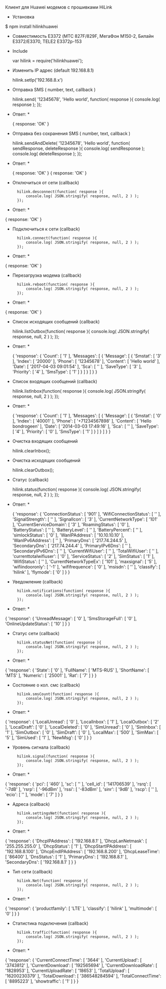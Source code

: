Клиент для Huawei модемов с прошивками HiLink

* Установка

$ npm install hilinkhuawei


* Совместимость
E3372 (МТС 827F/829F, МегаФон M150-2, Билайн E3372/E3370, TELE2 E3372р-153
	
* Include

	var hilink = require('hilinkhuawei');
	
* Изменить IP адрес (default 192.168.8.1)

	hilink.setIp('192.168.8.x')

* Отправка SMS ( number, text, callback )

	hilink.send( '12345678', 'Hello world', function( response ){
		console.log( response );
	});
	
* Ответ: *

	{ response: 'OK' }
	
* Отправка без сохранения  SMS ( number, text, callback )

	hilink.sendAndDelete( '12345678', 'Hello world', function( sendResponse, deleteResponse ){
		console.log( sendResponse );
		console.log( deleteResponse );
	});
	
* Ответ: *

	{ response: 'OK' }
	{ response: 'OK' }

* Отключиться от сети (callback)

    	hilink.desconnect(function( response ){
            console.log( JSON.stringify( response, null, 2 ) );
        });

* Ответ: *

{  response: 'OK'  }

* Подключиться к сети (callback)

    	hilink.connect(function( response ){
            console.log( JSON.stringify( response, null, 2 ) );
        });

* Ответ: *

{  response: 'OK'  }

* Перезагрузка модема (callback)

    	hilink.reboot(function( response ){
            console.log( JSON.stringify( response, null, 2 ) );
        });

* Ответ: *

{  response: 'OK'  }




* Список исходящих сообщений (callback)

	hilink.listOutbox(function( response ){
 		console.log( JSON.stringify( response, null, 2 ) );
	});
	
* Ответ: *

    {
      'response': {
        'Count': [
          '1'
        ],
        'Messages': [
          {
            'Message': [
              {
                'Smstat': [
                  '3'
                ],
                'Index': [
                  '20000'
                ],
                'Phone': [
                  '12345678'
                ],
                'Content': [
                  'Hello world'
                ],
                'Date': [
                  '2017-04-03 09:01:54'
                ],
                'Sca': [
                  ''
                ],
                'SaveType': [
                  '3'
                ],
                'Priority': [
                  '4'
                ],
                'SmsType': [
                  '1'
                ]
              }
            ]
          }
        ]
      }
    }
    
* Список входящих сообщений (callback)

	hilink.listInbox(function( response ){
 		console.log( JSON.stringify( response, null, 2 ) );
	});
	
* Ответ: *

    {
      'response': {
        'Count': [
          '1'
        ],
        'Messages': [
          {
            'Message': [
              {
                'Smstat': [
                  '0'
                ],
                'Index': [
                  '40001'
                ],
                'Phone': [
                  '+71234567898'
                ],
                'Content': [
                  'Hello  bondrogeen'
                ],
                'Date': [
                  '2014-03-03 17:49:16'
                ],
                'Sca': [
                  ''
                ],
                'SaveType': [
                  '4'
                ],
                'Priority': [
                  '0'
                ],
                'SmsType': [
                  '1'
                ]
              }
            ]
          }
        ]
      }
    }
    
* Очистка входящих сообщений

	hilink.clearInbox();
	
* Очистка исходящих сообщений

	hilink.clearOutbox();

* Статус (callback)

	hilink.status(function( response ){
        console.log( JSON.stringify( response, null, 2 ) );
    });

* Ответ: *

	{
      'response': {
        'ConnectionStatus': [
          '901'
        ],
        'WifiConnectionStatus': [
          ''
        ],
        'SignalStrength': [
          ''
        ],
        'SignalIcon': [
          '3'
        ],
        'CurrentNetworkType': [
          '101'
        ],
        'CurrentServiceDomain': [
          '3'
        ],
        'RoamingStatus': [
          '0'
        ],
        'BatteryStatus': [
          ''
        ],
        'BatteryLevel': [
          ''
        ],
        'BatteryPercent': [
          ''
        ],
        'simlockStatus': [
          '0'
        ],
        'WanIPAddress': [
          '10.10.10.10'
        ],
        'WanIPv6Address': [
          ''
        ],
        'PrimaryDns': [
          '217.74.244.5'
        ],
        'SecondaryDns': [
          '217.74.244.4'
        ],
        'PrimaryIPv6Dns': [
          ''
        ],
        'SecondaryIPv6Dns': [
          ''
        ],
        'CurrentWifiUser': [
          ''
        ],
        'TotalWifiUser': [
          ''
        ],
        'currenttotalwifiuser': [
          '0'
        ],
        'ServiceStatus': [
          '2'
        ],
        'SimStatus': [
          '1'
        ],
        'WifiStatus': [
          ''
        ],
        'CurrentNetworkTypeEx': [
          '101'
        ],
        'maxsignal': [
          '5'
        ],
        'wifiindooronly': [
          '-1'
        ],
        'wififrequence': [
          '0'
        ],
        'msisdn': [
          ''
        ],
        'classify': [
          'hilink'
        ],
        'flymode': [
          '0'
        ]
      }
    }


* Уведомление (callback)

    	hilink.notifications(function( response ){
            console.log( JSON.stringify( response, null, 2 ) );
        });

* Ответ: *

{
  'response': {
    'UnreadMessage': [
      '0'
    ],
    'SmsStorageFull': [
      '0'
    ],
    'OnlineUpdateStatus': [
      '10'
    ]
  }
}

* Статус сети (callback)

    	hilink.statusNet(function( response ){
            console.log( JSON.stringify( response, null, 2 ) );
        });

* Ответ: *

{
  'response': {
    'State': [
      '0'
    ],
    'FullName': [
      'MTS-RUS'
    ],
    'ShortName': [
      'MTS'
    ],
    'Numeric': [
      '25001'
    ],
    'Rat': [
      '7'
    ]
  }
}

* Состояние о кол. смс (callback)

    	hilink.smsCount(function( response ){
            console.log( JSON.stringify( response, null, 2 ) );
        });

* Ответ: *

{
  'response': {
    'LocalUnread': [
      '0'
    ],
    'LocalInbox': [
      '1'
    ],
    'LocalOutbox': [
      '2'
    ],
    'LocalDraft': [
      '0'
    ],
    'LocalDeleted': [
      '0'
    ],
    'SimUnread': [
      '0'
    ],
    'SimInbox': [
      '1'
    ],
    'SimOutbox': [
      '0'
    ],
    'SimDraft': [
      '0'
    ],
    'LocalMax': [
      '500'
    ],
    'SimMax': [
      '5'
    ],
    'SimUsed': [
      '1'
    ],
    'NewMsg': [
      '0'
    ]
  }
}

* Уровень сигнала (callback)

    	hilink.signal(function( response ){
            console.log( JSON.stringify( response, null, 2 ) );
        });

* Ответ: *

{
  'response': {
    'pci': [
      '460'
    ],
    'sc': [
      ''
    ],
    'cell_id': [
      '141706539'
    ],
    'rsrq': [
      '-7dB'
    ],
    'rsrp': [
      '-96dBm'
    ],
    'rssi': [
      '-83dBm'
    ],
    'sinr': [
      '9dB'
    ],
    'rscp': [
      ''
    ],
    'ecio': [
      ''
    ],
    'mode': [
      '7'
    ]
  }
}

* Адреса  (callback)

    	hilink.settingsNet(function( response ){
            console.log( JSON.stringify( response, null, 2 ) );
        });

* Ответ: *

{
  'response': {
    'DhcpIPAddress': [
      '192.168.8.1'
    ],
    'DhcpLanNetmask': [
      '255.255.255.0'
    ],
    'DhcpStatus': [
      '1'
    ],
    'DhcpStartIPAddress': [
      '192.168.8.100'
    ],
    'DhcpEndIPAddress': [
      '192.168.8.200'
    ],
    'DhcpLeaseTime': [
      '86400'
    ],
    'DnsStatus': [
      '1'
    ],
    'PrimaryDns': [
      '192.168.8.1'
    ],
    'SecondaryDns': [
      '192.168.8.1'
    ]
  }
}

* Тип сети (callback)

    	hilink.Net(function( response ){
            console.log( JSON.stringify( response, null, 2 ) );
        });

* Ответ: *

{
  'response': {
    'productfamily': [
      'LTE'
    ],
    'classify': [
      'hilink'
    ],
    'multimode': [
      '0'
    ]
  }
}

* Статистика подключения (callback)

    	hilink.traffic(function( response ){
            console.log( JSON.stringify( response, null, 2 ) );
        });

* Ответ: *

{
  'response': {
    'CurrentConnectTime': [
      '3644'
    ],
    'CurrentUpload': [
      '3743812'
    ],
    'CurrentDownload': [
      '192565694'
    ],
    'CurrentDownloadRate': [
      '1828953'
    ],
    'CurrentUploadRate': [
      '18653'
    ],
    'TotalUpload': [
      '16200230379'
    ],
    'TotalDownload': [
      '386548284594'
    ],
    'TotalConnectTime': [
      '8895223'
    ],
    'showtraffic': [
      '1'
    ]
  }
}


